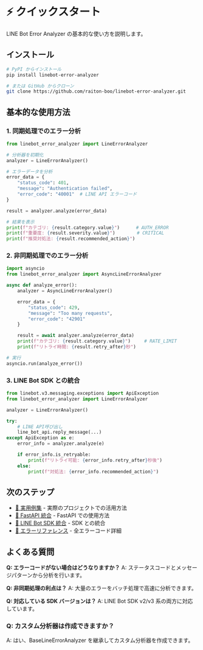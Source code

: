 # ⚡ クイックスタート

LINE Bot Error Analyzer の基本的な使い方を説明します。

## インストール

```bash
# PyPI からインストール
pip install linebot-error-analyzer

# または GitHub からクローン
git clone https://github.com/raiton-boo/linebot-error-analyzer.git
```

## 基本的な使用方法

### 1. 同期処理でのエラー分析

```python
from linebot_error_analyzer import LineErrorAnalyzer

# 分析器を初期化
analyzer = LineErrorAnalyzer()

# エラーデータを分析
error_data = {
    "status_code": 401,
    "message": "Authentication failed",
    "error_code": "40001"  # LINE API エラーコード
}

result = analyzer.analyze(error_data)

# 結果を表示
print(f"カテゴリ: {result.category.value}")      # AUTH_ERROR
print(f"重要度: {result.severity.value}")        # CRITICAL
print(f"推奨対処法: {result.recommended_action}")
```

### 2. 非同期処理でのエラー分析

```python
import asyncio
from linebot_error_analyzer import AsyncLineErrorAnalyzer

async def analyze_error():
    analyzer = AsyncLineErrorAnalyzer()

    error_data = {
        "status_code": 429,
        "message": "Too many requests",
        "error_code": "42901"
    }

    result = await analyzer.analyze(error_data)
    print(f"カテゴリ: {result.category.value}")     # RATE_LIMIT
    print(f"リトライ時間: {result.retry_after}秒")

# 実行
asyncio.run(analyze_error())
```

### 3. LINE Bot SDK との統合

```python
from linebot.v3.messaging.exceptions import ApiException
from linebot_error_analyzer import LineErrorAnalyzer

analyzer = LineErrorAnalyzer()

try:
    # LINE API呼び出し
    line_bot_api.reply_message(...)
except ApiException as e:
    error_info = analyzer.analyze(e)

    if error_info.is_retryable:
        print(f"リトライ可能: {error_info.retry_after}秒後")
    else:
        print(f"対処法: {error_info.recommended_action}")
```

## 次のステップ

- [🎯 実用例集](examples/) - 実際のプロジェクトでの活用方法
- [🚀 FastAPI 統合](integration/fastapi.md) - FastAPI での使用方法
- [📡 LINE Bot SDK 統合](integration/line_sdk.md) - SDK との統合
- [🐛 エラーリファレンス](errors/line_api_codes.md) - 全エラーコード詳細

## よくある質問

**Q: エラーコードがない場合はどうなりますか？**
A: ステータスコードとメッセージパターンから分析を行います。

**Q: 非同期処理の利点は？**
A: 大量のエラーをバッチ処理で高速に分析できます。

**Q: 対応している SDK バージョンは？**
A: LINE Bot SDK v2/v3 系の両方に対応しています。

### Q: カスタム分析器は作成できますか？

A: はい、BaseLineErrorAnalyzer を継承してカスタム分析器を作成できます。

